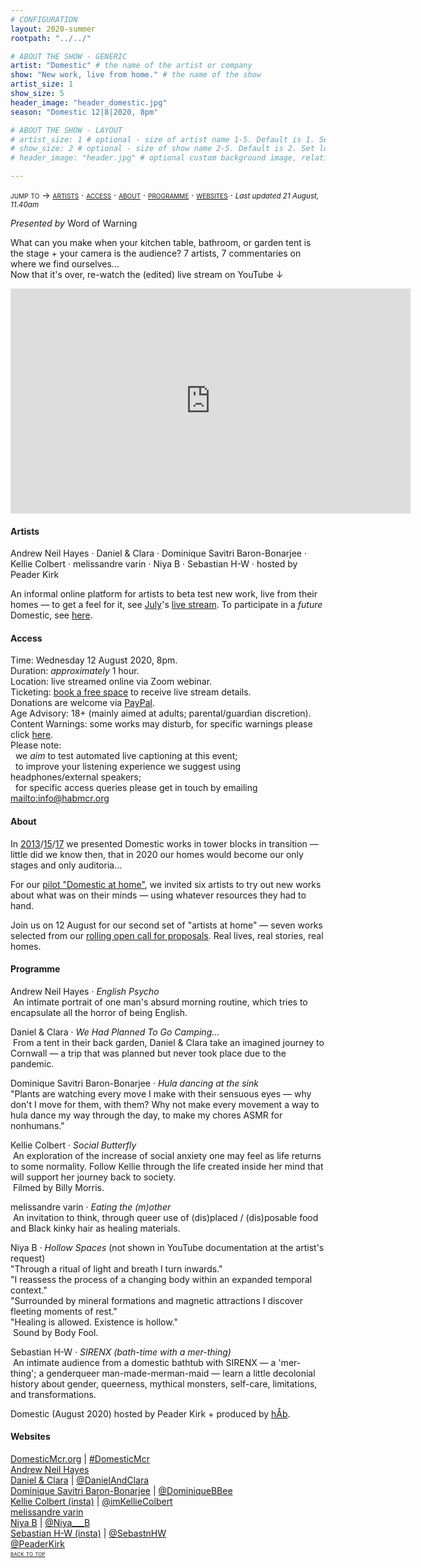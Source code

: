 ```yaml
---
# CONFIGURATION
layout: 2020-summer
rootpath: "../../"

# ABOUT THE SHOW - GENERIC
artist: "Domestic" # the name of the artist or company
show: "New work, live from home." # the name of the show
artist_size: 1
show_size: 5
header_image: "header_domestic.jpg"  
season: "Domestic 12|8|2020, 8pm"

# ABOUT THE SHOW - LAYOUT
# artist_size: 1 # optional - size of artist name 1-5. Default is 1. Set longer names to lower values
# show_size: 2 # optional - size of show name 2-5. Default is 2. Set longer names to lower values
# header_image: "header.jpg" # optional custom background image, relative to current page

---
```

<span style='font-variant: small-caps'>jump to → [artists](/current/2020-domestic/#artists) · [access](/current/2020-domestic/#access) · [about](/current/2020-domestic/#about) · [programme](/current/2020-domestic/#programme) · [websites](/current/2020-domestic/#websites)</span> · <small>*Last updated 21 August, 11.40am*</small>     
        
*Presented by* Word of Warning        
         
What can you make when your kitchen table, bathroom, or garden tent is the stage + your camera is the audience? 7 artists, 7 commentaries on where we find ourselves…<br>Now that it's over, re-watch the (edited) live stream on YouTube ↓        
<iframe src="http://youtube.com/embed/AOT29ZTtZAA" width="640" height="360" frameborder="0" allowfullscreen></iframe>        
         
#### Artists       
Andrew Neil Hayes · Daniel & Clara · Dominique Savitri Baron-Bonarjee · Kellie Colbert · melissandre varin · Niya B · Sebastian H-W · hosted by Peader Kirk        
           
An informal online platform for artists to beta test new work, live from their homes — to get a feel for it, see [July](/current/2020-domestic/july)'s <a href="http://youtu.be/IUNv7CARKLU" target="_blank">live stream</a>. To participate in a *future* Domestic, see <a href="http://domesticmcr.posthaven.com" target="_blank">here</a>.      
      
#### Access            
Time: Wednesday 12 August 2020, 8pm.<br>Duration: *approximately* 1 hour.<br>Location: live streamed online via Zoom webinar.<br>Ticketing: <a href="http://eventbrite.co.uk/e/domestic-registration-115351357014" target="_blank">book a free space</a> to receive live stream details.<br>Donations are welcome via <a href="http://www.paypal.me/warnmcr" target="_blank">PayPal</a>.<br>Age Advisory: 18+ (mainly aimed at adults; parental/guardian discretion).<br>Content Warnings: some works may disturb, for specific warnings please click [here](/warnings).<br>Please note:<br>&nbsp;&nbsp;we *aim* to test automated live captioning at this event;<br>&nbsp;&nbsp;to improve your listening experience we suggest using headphones/external speakers;<br>&nbsp;&nbsp;for specific access queries please get in touch by emailing <mailto:info@habmcr.org>         
          
#### About         
In [2013](/archive/2013-domestic)/[15](/archive/2015-domestic)/[17](/archive/2017-autumnwinter/pritchard) we presented Domestic works in tower blocks in transition — little did we know then, that in 2020 our homes would become our only stages and only auditoria…        
        
For our [pilot "Domestic at home"](/current/2020-domestic/july), we invited six artists to try out new works about what was on their minds — using whatever resources they had to hand.        
        
Join us on 12 August for our second set of "artists at home" — seven works selected from our <a href="http://domesticmcr.posthaven.com" target="_blank">rolling open call for proposals</a>. Real lives, real stories, real homes.        
         
#### Programme         
Andrew Neil Hayes · *English Psycho*<br>&nbsp;An intimate portrait of one man's absurd morning routine, which tries to encapsulate all the horror of being English.        
        
Daniel & Clara · *We Had Planned To Go Camping…*<br>&nbsp;From a tent in their back garden, Daniel & Clara take an imagined journey to Cornwall — a trip that was planned but never took place due to the pandemic.        
        
Dominique Savitri Baron-Bonarjee · *Hula dancing at the sink*<br>"Plants are watching every move I make with their sensuous eyes — why don't I move for them, with them? Why not make every movement a way to hula dance my way through the day, to make my chores ASMR for nonhumans."        
        
Kellie Colbert · *Social Butterfly*<br>&nbsp;An exploration of the increase of social anxiety one may feel as life returns to some normality. Follow Kellie through the life created inside her mind that will support her journey back to society.<br>&nbsp;Filmed by Billy Morris.        
        
melissandre varin · *Eating the (m)other*<br>&nbsp;An invitation to think, through queer use of (dis)placed / (dis)posable food and Black kinky hair as healing materials.        
        
Niya B · *Hollow Spaces* (not shown in YouTube documentation at the artist's request)<br>"Through a ritual of light and breath I turn inwards."<br>"I reassess the process of a changing body within an expanded temporal context."<br>"Surrounded by mineral formations and magnetic attractions I discover fleeting moments of rest."<br>"Healing is allowed. Existence is hollow."<br>&nbsp;Sound by Body Fool.        
        
Sebastian H-W · *SIRENX (bath-time with a mer-thing)*<br>&nbsp;An intimate audience from a domestic bathtub with SIRENX — a 'mer-thing'; a genderqueer man-made-merman-maid — learn a little decolonial history about gender, queerness, mythical monsters, self-care, limitations, and transformations.        
        
Domestic (August 2020) hosted by Peader Kirk + produced by [hÅb](/hab).         
         
#### Websites         
<a href="http://domesticmcr.org" target="_blank">DomesticMcr.org</a> | <a href="http://twitter.com/hashtag/DomesticMcr" target="_blank">#DomesticMcr</a><br><a href="http://andrewneilhayes.com" target="_blank">Andrew Neil Hayes</a><br><a href="http://daniel-clara.co.uk" target="_blank">Daniel & Clara</a> | <a href="http://twitter.com/DanielAndClara" target="_blank">@DanielAndClara</a><br><a href="http://dominiquebb.com" target="_blank">Dominique Savitri Baron-Bonarjee</a> | <a href="http://twitter.com/DominiqueBBee" target="_blank">@DominiqueBBee</a><br><a href="http://instagram.com/kellie.colbert.theatre" target="_blank">Kellie Colbert (insta)</a> | <a href="http://twitter.com/imKellieColbert" target="_blank">@imKellieColbert</a><br><a href="http://intersticies.com" target="_blank">melissandre varin</a><br><a href="http://www.niyab.com" target="_blank">Niya B</a> | <a href="http://twitter.com/Niya___B" target="_blank">@Niya___B</a><br><a href="http://instagram.com/sebastnhw" target="_blank">Sebastian H-W (insta)</a> | <a href="http://twitter.com/SebastnHW" target="_blank">@SebastnHW</a><br><a href="http://twitter.com/PeaderKirk" target="_blank">@PeaderKirk</a>               
<small><span style='font-variant: small-caps'>[back to top](/current/2020-domestic)</span></small>

